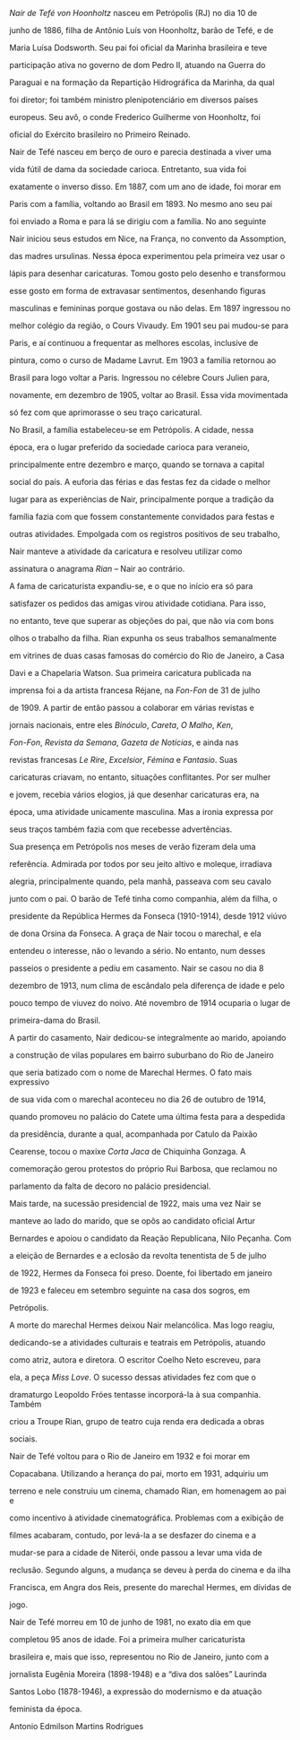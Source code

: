 

*Nair de Tefé von Hoonholtz* nasceu em Petrópolis (RJ) no dia 10 de

junho de 1886, filha de Antônio Luís von Hoonholtz, barão de Tefé, e de

Maria Luísa Dodsworth. Seu pai foi oficial da Marinha brasileira e teve

participação ativa no governo de dom Pedro II, atuando na Guerra do

Paraguai e na formação da Repartição Hidrográfica da Marinha, da qual

foi diretor; foi também ministro plenipotenciário em diversos países

europeus. Seu avô, o conde Frederico Guilherme von Hoonholtz, foi

oficial do Exército brasileiro no Primeiro Reinado.



Nair de Tefé nasceu em berço de ouro e parecia destinada a viver uma

vida fútil de dama da sociedade carioca. Entretanto, sua vida foi

exatamente o inverso disso. Em 1887, com um ano de idade, foi morar em

Paris com a família, voltando ao Brasil em 1893. No mesmo ano seu pai

foi enviado a Roma e para lá se dirigiu com a família. No ano seguinte

Nair iniciou seus estudos em Nice, na França, no convento da Assomption,

das madres ursulinas. Nessa época experimentou pela primeira vez usar o

lápis para desenhar caricaturas. Tomou gosto pelo desenho e transformou

esse gosto em forma de extravasar sentimentos, desenhando figuras

masculinas e femininas porque gostava ou não delas. Em 1897 ingressou no

melhor colégio da região, o Cours Vivaudy. Em 1901 seu pai mudou-se para

Paris, e aí continuou a frequentar as melhores escolas, inclusive de

pintura, como o curso de Madame Lavrut. Em 1903 a família retornou ao

Brasil para logo voltar a Paris. Ingressou no célebre Cours Julien para,

novamente, em dezembro de 1905, voltar ao Brasil. Essa vida movimentada

só fez com que aprimorasse o seu traço caricatural.



No Brasil, a família estabeleceu-se em Petrópolis. A cidade, nessa

época, era o lugar preferido da sociedade carioca para veraneio,

principalmente entre dezembro e março, quando se tornava a capital

social do país. A euforia das férias e das festas fez da cidade o melhor

lugar para as experiências de Nair, principalmente porque a tradição da

família fazia com que fossem constantemente convidados para festas e

outras atividades. Empolgada com os registros positivos de seu trabalho,

Nair manteve a atividade da caricatura e resolveu utilizar como

assinatura o anagrama *Rian* – Nair ao contrário.



A fama de caricaturista expandiu-se, e o que no início era só para

satisfazer os pedidos das amigas virou atividade cotidiana. Para isso,

no entanto, teve que superar as objeções do pai, que não via com bons

olhos o trabalho da filha. Rian expunha os seus trabalhos semanalmente

em vitrines de duas casas famosas do comércio do Rio de Janeiro, a Casa

Davi e a Chapelaria Watson. Sua primeira caricatura publicada na

imprensa foi a da artista francesa Réjane, na *Fon-Fon* de 31 de julho

de 1909. A partir de então passou a colaborar em várias revistas e

jornais nacionais, entre eles *Binóculo*, *Careta*, *O Malho*, *Ken*,

*Fon-Fon*, *Revista da Semana*, *Gazeta de Notícias*, e ainda nas

revistas francesas *Le Rire*, *Excelsior*, *Fémina* e *Fantasio*. Suas

caricaturas criavam, no entanto, situações conflitantes. Por ser mulher

e jovem, recebia vários elogios, já que desenhar caricaturas era, na

época, uma atividade unicamente masculina. Mas a ironia expressa por

seus traços também fazia com que recebesse advertências.



Sua presença em Petrópolis nos meses de verão fizeram dela uma

referência. Admirada por todos por seu jeito altivo e moleque, irradiava

alegria, principalmente quando, pela manhã, passeava com seu cavalo

junto com o pai. O barão de Tefé tinha como companhia, além da filha, o

presidente da República Hermes da Fonseca (1910-1914), desde 1912 viúvo

de dona Orsina da Fonseca. A graça de Nair tocou o marechal, e ela

entendeu o interesse, não o levando a sério. No entanto, num desses

passeios o presidente a pediu em casamento. Nair se casou no dia 8

dezembro de 1913, num clima de escândalo pela diferença de idade e pelo

pouco tempo de viuvez do noivo. Até novembro de 1914 ocuparia o lugar de

primeira-dama do Brasil.



A partir do casamento, Nair dedicou-se integralmente ao marido, apoiando

a construção de vilas populares em bairro suburbano do Rio de Janeiro

que seria batizado com o nome de Marechal Hermes. O fato mais expressivo

de sua vida com o marechal aconteceu no dia 26 de outubro de 1914,

quando promoveu no palácio do Catete uma última festa para a despedida

da presidência, durante a qual, acompanhada por Catulo da Paixão

Cearense, tocou o maxixe *Corta Jaca* de Chiquinha Gonzaga. A

comemoração gerou protestos do próprio Rui Barbosa, que reclamou no

parlamento da falta de decoro no palácio presidencial.



Mais tarde, na sucessão presidencial de 1922, mais uma vez Nair se

manteve ao lado do marido, que se opôs ao candidato oficial Artur

Bernardes e apoiou o candidato da Reação Republicana, Nilo Peçanha. Com

a eleição de Bernardes e a eclosão da revolta tenentista de 5 de julho

de 1922, Hermes da Fonseca foi preso. Doente, foi libertado em janeiro

de 1923 e faleceu em setembro seguinte na casa dos sogros, em

Petrópolis.



A morte do marechal Hermes deixou Nair melancólica. Mas logo reagiu,

dedicando-se a atividades culturais e teatrais em Petrópolis, atuando

como atriz, autora e diretora. O escritor Coelho Neto escreveu, para

ela, a peça *Miss Love*. O sucesso dessas atividades fez com que o

dramaturgo Leopoldo Fróes tentasse incorporá-la à sua companhia. Também

criou a Troupe Rian, grupo de teatro cuja renda era dedicada a obras

sociais.



Nair de Tefé voltou para o Rio de Janeiro em 1932 e foi morar em

Copacabana. Utilizando a herança do pai, morto em 1931, adquiriu um

terreno e nele construiu um cinema, chamado Rian, em homenagem ao pai e

como incentivo à atividade cinematográfica. Problemas com a exibição de

filmes acabaram, contudo, por levá-la a se desfazer do cinema e a

mudar-se para a cidade de Niterói, onde passou a levar uma vida de

reclusão. Segundo alguns, a mudança se deveu à perda do cinema e da ilha

Francisca, em Angra dos Reis, presente do marechal Hermes, em dívidas de

jogo.



Nair de Tefé morreu em 10 de junho de 1981, no exato dia em que

completou 95 anos de idade. Foi a primeira mulher caricaturista

brasileira e, mais que isso, representou no Rio de Janeiro, junto com a

jornalista Eugênia Moreira (1898-1948) e a “diva dos salões” Laurinda

Santos Lobo (1878-1946), a expressão do modernismo e da atuação

feminista da época.



Antonio Edmilson Martins Rodrigues



